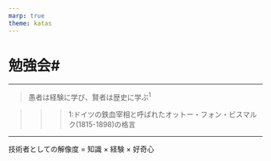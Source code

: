 ```yaml
---
marp: true
theme: katas
---
```

<!-- 
size: 16:9
paginate: true
-->
<!-- header: 勉強会#-->

# 勉強会#

---

> 愚者は経験に学び、賢者は歴史に学ぶ$^1$

>>> 1:ドイツの鉄血宰相と呼ばれたオットー・フォン・ビスマルク(1815-1898)の格言

<!-- ドイツの統一は、演説や多数決などではなく、「鉄」と「血」によって達成されるのだ、と。 「鉄」とは武器のこと、「血」とは兵士が流す血のことを指します。 つまり、彼は武力によってドイツを統一することを宣言(https://www.try-it.jp/chapters-11786/lessons-11808/point-2/) -->

<!-- (嘘かもしれない)友人が溺れかかったときに「せめて楽に死なせてやる」と銃を向けて、慌てて岸に辿り着いたおかげで助かった。必死になれば何でもできると諭した、ネジの外れた人 -->

<!-- 現場経験で技術を培って来たという人は多くいるが、それは高台が目の前にあるのに、望遠鏡がおいてあるのに、武器を砥ぐ砥石が目の前にあるのにも関わらず一生懸命あがいて遠くを見ようとしないのに等しい -->

---

技術者としての解像度 = 知識 × 経験 × 好奇心